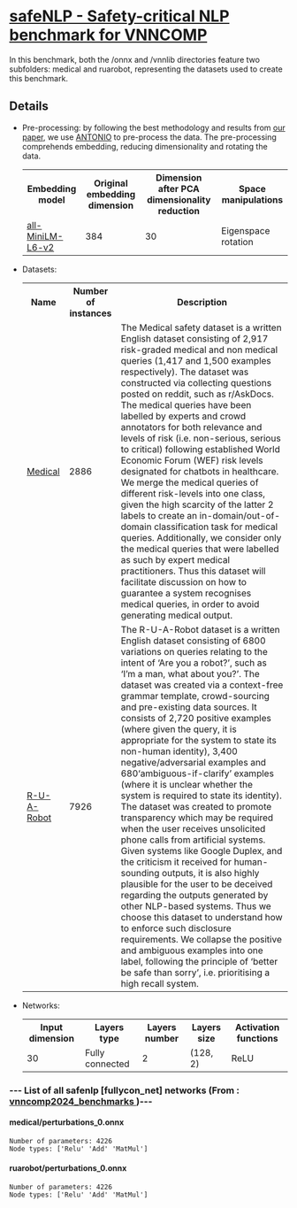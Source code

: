 # <a href = "https://github.com/ANTONIONLP/safeNLP">safeNLP - Safety-critical NLP benchmark for VNNCOMP</a>

In this benchmark, both the /onnx and /vnnlib directories feature two subfolders: medical and ruarobot, representing the datasets used to create this benchmark.

Details
------------

* Pre-processing: by following the best methodology and results from [our paper](https://arxiv.org/abs/2403.10144), we use [ANTONIO](https://easychair.org/publications/paper/9ZGS) to pre-process the data. The pre-processing comprehends embedding, reducing dimensionality and rotating the data.

    <center>
    <table style="width:100%">
    <tr>
        <th>Embedding model</th>
        <th>Original embedding dimension</th>
        <th>Dimension after PCA dimensionality reduction</th>
        <th>Space manipulations</th>
    </tr>
    <tr>
        <td><a href='https://huggingface.co/sentence-transformers/all-MiniLM-L6-v2'>all-MiniLM-L6-v2</a></td>
        <td>384</td>
        <td>30</td>
        <td>Eigenspace rotation</td>
    </tr>
    </table>
    </center>

* Datasets:
    <center>
    <table style="width:100%">
    <tr>
        <th>Name</th>
        <th>Number of instances</th>
        <th>Description</th>
    </tr>
    <tr>
        <td><a href='https://aclanthology.org/2022.aacl-short.30/'>Medical</a></td>
        <td>2886</td>
        <td> The Medical safety dataset is a written English dataset consisting of 2,917 risk-graded medical and non medical queries (1,417 and 1,500 examples respectively). The dataset was constructed via collecting questions posted on reddit, such as r/AskDocs. The medical queries have been labelled by experts and crowd annotators for both relevance and levels of risk (i.e. non-serious, serious to critical) following established World Economic Forum (WEF) risk levels designated for chatbots in healthcare. We merge the medical queries of different risk-levels into one class, given the high scarcity of the latter 2 labels to create an in-domain/out-of-domain classification task for medical queries. Additionally, we consider only the medical queries that were labelled as such by expert medical practitioners. Thus this dataset will facilitate discussion on how to guarantee a system recognises medical queries, in order to avoid generating medical output.</td>
    </tr>
    <tr>
        <td><a href='https://aclanthology.org/2021.acl-long.544/'>R-U-A-Robot</a></td>
        <td>7926</td>
        <td>The R-U-A-Robot dataset is a written English dataset consisting of 6800 variations on queries relating to the intent of ‘Are you a robot?’, such as ‘I’m a man, what about you?’. The dataset was created via a context-free grammar template, crowd-sourcing and pre-existing data sources. It consists of 2,720 positive examples (where given the query, it is appropriate for the system to state its non-human identity), 3,400 negative/adversarial examples and 680‘ambiguous-if-clarify’ examples (where it is unclear whether the system is required to state its identity). The dataset was created to promote transparency which may be required when the user receives unsolicited phone calls from artificial systems. Given systems like Google Duplex, and the criticism it received for human-sounding outputs, it is also highly plausible for the user to be deceived regarding the outputs generated by other NLP-based systems. Thus we choose this dataset to understand how to enforce such disclosure requirements. We collapse the positive and ambiguous examples into one label, following the principle of ‘better be safe than sorry’, i.e. prioritising a high recall system.</td>
    </tr>
    </table>
    </center>

* Networks:
    <center>
    <table style="width:100%">
    <tr>
        <th>Input dimension</th>
        <th>Layers type</th>
        <th>Layers number</th>
        <th>Layers size</th>
        <th>Activation functions</th>
    </tr>
    <tr>
        <td>30</td>
        <td>Fully connected</td>
        <td>2</td>
        <td>(128, 2)</td>
        <td>ReLU</td>
    </tr>
    </table>
    </center>


### --- List of all safenlp [fullycon_net] networks (From :<a href = 'https://github.com/ChristopherBrix/vnncomp2024_benchmarks'> vnncomp2024_benchmarks </a>)---

#### medical/perturbations_0.onnx 
	Number of parameters: 4226 
	Node types: ['Relu' 'Add' 'MatMul']

#### ruarobot/perturbations_0.onnx 
	Number of parameters: 4226 
	Node types: ['Relu' 'Add' 'MatMul']

